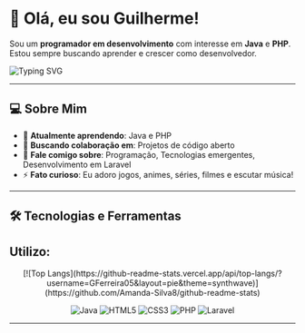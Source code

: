 # 👋 Olá, eu sou Guilherme!

Sou um **programador em desenvolvimento** com interesse em **Java** e **PHP**. Estou sempre buscando aprender e crescer como desenvolvedor.

![Typing SVG](https://readme-typing-svg.herokuapp.com?color=36BCF7&size=24&center=true&vCenter=true&width=500&lines=Programador+em+Desenvolvimento;Amante+de+Tecnologia;Sempre+aprendendo+coisas+novas!)

---

## 💻 Sobre Mim

- 🌱 **Atualmente aprendendo**: Java e PHP
- 👯 **Buscando colaboração em**: Projetos de código aberto
- 💬 **Fale comigo sobre**: Programação, Tecnologias emergentes, Desenvolvimento em Laravel
- ⚡ **Fato curioso**: Eu adoro jogos, animes, séries, filmes e escutar música!

---

## 🛠️ Tecnologias e Ferramentas 

<h2>Utilizo:</h2>

<div align="center">
[![Top Langs](https://github-readme-stats.vercel.app/api/top-langs/?username=GFerreira05&layout=pie&theme=synthwave)](https://github.com/Amanda-Silva8/github-readme-stats)

![Java](https://img.shields.io/badge/Java-007396?style=flat&logo=java&logoColor=white) ![HTML5](https://img.shields.io/badge/HTML5-E34F26?style=flat&logo=html5&logoColor=white) ![CSS3](https://img.shields.io/badge/CSS3-1572B6?style=flat&logo=css3&logoColor=white) ![PHP](https://img.shields.io/badge/PHP-777BB4?style=flat&logo=php&logoColor=white) ![Laravel](https://img.shields.io/badge/Laravel-FF2D20?style=flat&logo=laravel&logoColor=white)
</div>

---
